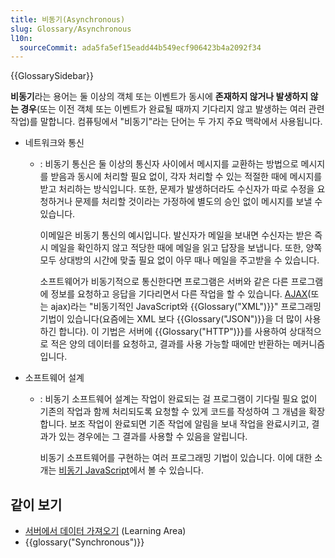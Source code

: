```yaml
---
title: 비동기(Asynchronous)
slug: Glossary/Asynchronous
l10n:
  sourceCommit: ada5fa5ef15eadd44b549ecf906423b4a2092f34
---
```


{{GlossarySidebar}}

**비동기**라는 용어는 둘 이상의 객체 또는 이벤트가 동시에 **존재하지 않거나 발생하지 않는 경우**(또는 이전 객체 또는 이벤트가 완료될 때까지 기다리지 않고 발생하는 여러 관련 작업)를 말합니다. 컴퓨팅에서 "비동기"라는 단어는 두 가지 주요 맥락에서 사용됩니다.

- 네트워크와 통신

  - : 비동기 통신은 둘 이상의 통신자 사이에서 메시지를 교환하는 방법으로 메시지를 받음과 동시에 처리할 필요 없이, 각자 처리할 수 있는 적절한 때에 메시지를 받고 처리하는 방식입니다. 또한, 문제가 발생하더라도 수신자가 따로 수정을 요청하거나 문제를 처리할 것이라는 가정하에 별도의 승인 없이 메시지를 보낼 수 있습니다.

    이메일은 비동기 통신의 예시입니다. 발신자가 메일을 보내면 수신자는 받은 즉시 메일을 확인하지 않고 적당한 때에 메일을 읽고 답장을 보냅니다. 또한, 양쪽 모두 상대방의 시간에 맞출 필요 없이 아무 때나 메일을 주고받을 수 있습니다.

    소프트웨어가 비동기적으로 통신한다면 프로그램은 서버와 같은 다른 프로그램에 정보를 요청하고 응답을 기다리면서 다른 작업을 할 수 있습니다. [AJAX](/ko/docs/Web/Guide/AJAX)(또는 ajax)라는 "비동기적인 JavaScript와 {{Glossary("XML")}}" 프로그래밍 기법이 있습니다(요즘에는 XML 보다 {{Glossary("JSON")}}을 더 많이 사용하긴 합니다). 이 기법은 서버에 {{Glossary("HTTP")}}를 사용하여 상대적으로 적은 양의 데이터를 요청하고, 결과를 사용 가능할 때에만 반환하는 메커니즘입니다.

- 소프트웨어 설계

  - : 비동기 소프트웨어 설계는 작업이 완료되는 걸 프로그램이 기다릴 필요 없이 기존의 작업과 함께 처리되도록 요청할 수 있게 코드를 작성하여 그 개념을 확장합니다. 보조 작업이 완료되면 기존 작업에 알림을 보내 작업을 완료시키고, 결과가 있는 경우에는 그 결과를 사용할 수 있음을 알립니다.

    비동기 소프트웨어를 구현하는 여러 프로그래밍 기법이 있습니다. 이에 대한 소개는 [비동기 JavaScript](/ko/docs/Learn/JavaScript/Asynchronous)에서 볼 수 있습니다.

## 같이 보기

- [서버에서 데이터 가져오기](/ko/docs/Learn/JavaScript/Client-side_web_APIs/Fetching_data) (Learning Area)
- {{glossary("Synchronous")}}
